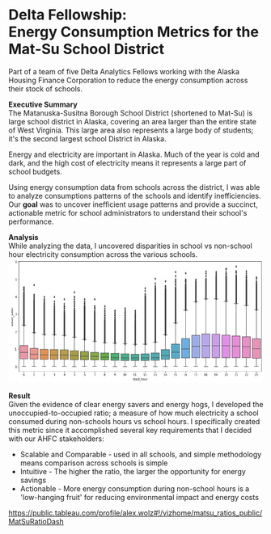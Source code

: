 # Delta Fellowship: <br>Energy Consumption Metrics for the Mat-Su School District
Part of a team of five Delta Analytics Fellows working with the Alaska Housing Finance Corporation to reduce the energy consumption across their stock of schools. 

**Executive Summary**<br>
The Matanuska-Susitna Borough School District (shortened to Mat-Su) is large school district in Alaska, covering an area larger than the entire state of West Virginia. This large area also represents a large body of students; it's the second largest school District in Alaska.

Energy and electricity are important in Alaska. Much of the year is cold and dark, and the high cost of electricity means it represents a large part of school budgets.

Using energy consumption data from schools across the district, I was able to analyze consumptions patterns of the schools and identify inefficiencies. Our **goal** was to uncover inefficient usage patterns and provide a succinct, actionable metric for school administrators to understand their school's performance.

**Analysis**<br>
While analyzing the data, I uncovered disparities in school vs non-school hour electricity consumption across the various schools.
<img src='ahfc_hourly_boxplot.png'>


**Result**<br>
Given the evidence of clear energy savers and energy hogs, I developed the unoccupied-to-occupied ratio; a measure of how much electricity a school consumed during non-schools hours vs school hours. I specifically created this metric since it accomplished several key requirements that I decided with our AHFC stakeholders:
* Scalable and Comparable - used in all schools, and simple methodology means comparison across schools is simple
* Intuitive - The higher the ratio, the larger the opportunity for energy savings
* Actionable - More energy consumption during non-school hours is a 'low-hanging fruit' for reducing environmental impact and energy costs

https://public.tableau.com/profile/alex.wolz#!/vizhome/matsu_ratios_public/MatSuRatioDash
